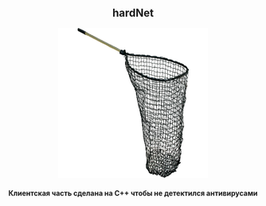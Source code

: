 <div align="center">
  <h2>hardNet</h2>
  <img src="https://github.com/conn01sseur/hardNet/blob/main/pic/pngimg.com - scoop_net_PNG21.png" alt="PNG" style="width:300px; height:300px"/>
  <h4>Клиентская часть сделана на С++ чтобы не детектился антивирусами</h4>
</div>
